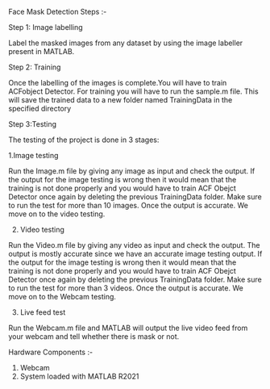 Face Mask Detection Steps :-

Step 1: Image labelling

Label the masked images from any dataset by using the image labeller present in MATLAB. 

Step 2: Training

Once the labelling of the images is complete.You will have to train ACFobject Detector. For training you will have to run the sample.m file. This will save the   trained data to a new folder named TrainingData in the specified directory


Step 3:Testing

The testing of the project is done in 3 stages:

 1.Image testing

Run the Image.m file by giving any image as input and check the output. If the output for the image testing is wrong then it would mean that the training is not done properly and you would have to train ACF Obejct Detector once again by deleting the  previous TrainingData folder.
Make sure to run the test for more than 10 images. Once the output is accurate. We move on to the video testing.

 2. Video testing

Run the Video.m file by giving any video as input and check the output. The output is mostly accurate since we have an accurate image testing output. If the output for the image testing is wrong then it would mean that the training is not done properly and you would have to train ACF Obejct Detector once again by deleting the  previous TrainingData folder.
Make sure to run the test for more than 3 videos. Once the output is accurate. We move on to the Webcam testing.

 3. Live feed test

Run the Webcam.m file and MATLAB will output the live video feed from your webcam and tell whether there is mask or not.

Hardware Components :-
 
 1. Webcam
 2. System loaded with MATLAB R2021
